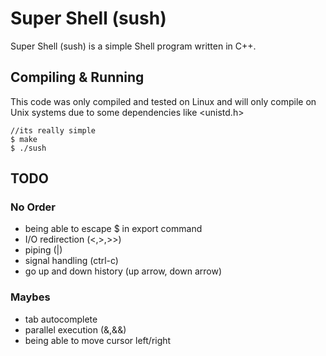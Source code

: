 
# Super Shell (sush)
Super Shell (sush) is a simple Shell program written in C++.

  

## Compiling & Running

  This code was only compiled and tested on Linux and will only compile on Unix systems due to some dependencies like <unistd.h>

```
//its really simple
$ make
$ ./sush

```

  

## TODO

  

### No Order

- being able to escape $ in export command
- I/O redirection (<,>,>>)
- piping (|)
- signal handling (ctrl-c)
- go up and down history (up arrow, down arrow)

### Maybes

  

- tab autocomplete
- parallel execution (&,&&)
- being able to move cursor left/right